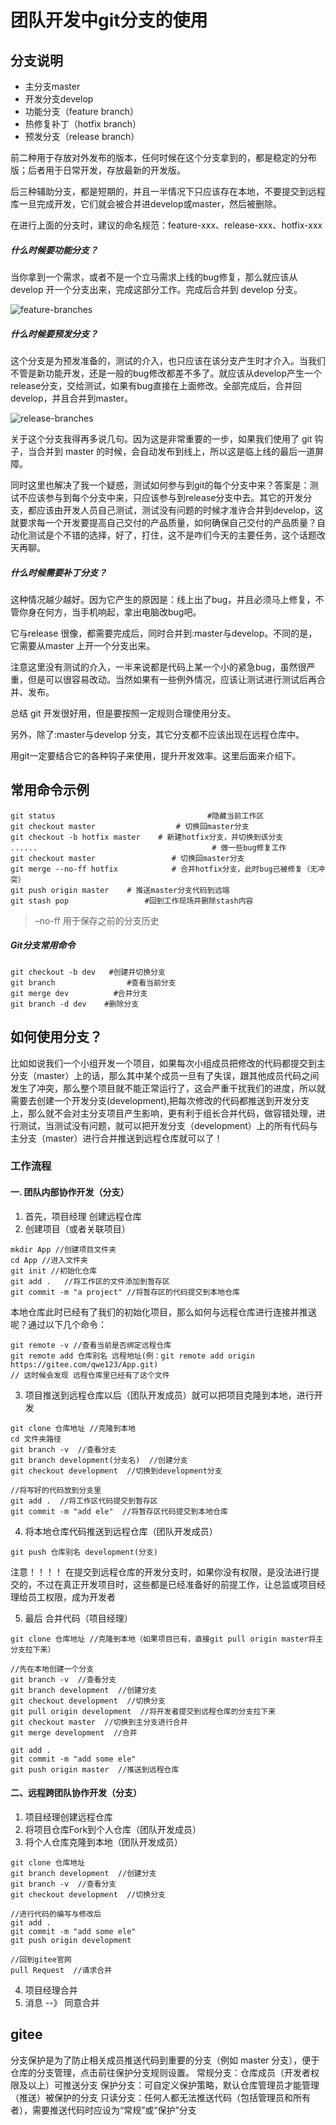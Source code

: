 # 团队开发中git分支的使用


## 分支说明
* 主分支master
* 开发分支develop
* 功能分支（feature branch）
* 热修复补丁（hotfix branch）
* 预发分支（release branch）

前二种用于存放对外发布的版本，任何时候在这个分支拿到的，都是稳定的分布版；后者用于日常开发，存放最新的开发版。

后三种辅助分支，都是短期的，并且一半情况下只应该存在本地，不要提交到远程库一旦完成开发，它们就会被合并进develop或master，然后被删除。

在进行上面的分支时，建议的命名规范：feature-xxx、release-xxx、hotfix-xxx


##### 什么时候要功能分支？
当你拿到一个需求，或者不是一个立马需求上线的bug修复，那么就应该从 develop 开一个分支出来，完成这部分工作。完成后合并到 develop 分支。

![feature-branches](../images/team-1.jpg)


##### 什么时候要预发分支？

这个分支是为预发准备的，测试的介入，也只应该在该分支产生时才介入。当我们不管是新功能开发，还是一般的bug修改都差不多了。就应该从develop产生一个release分支，交给测试，如果有bug直接在上面修改。全部完成后，合并回develop，并且合并到master。

![release-branches](../images/team-2.jpg)


关于这个分支我得再多说几句。因为这是非常重要的一步，如果我们使用了 git 钩子，当合并到 master 的时候，会自动发布到线上，所以这是临上线的最后一道屏障。

同时这里也解决了我一个疑惑，测试如何参与到git的每个分支中来？答案是：测试不应该参与到每个分支中来，只应该参与到release分支中去。其它的开发分支，都应该由开发人员自己测试，测试没有问题的时候才准许合并到develop，这就要求每一个开发要提高自己交付的产品质量，如何确保自己交付的产品质量？自动化测试是个不错的选择，好了，打住，这不是咋们今天的主要任务，这个话题改天再聊。


##### 什么时候需要补丁分支？

这种情况越少越好。因为它产生的原因是：线上出了bug，并且必须马上修复，不管你身在何方，当手机响起，拿出电脑改bug吧。

它与release 很像，都需要完成后，同时合并到:master与develop。不同的是，它需要从master 上开一个分支出来。


注意这里没有测试的介入，一半来说都是代码上某一个小的紧急bug，虽然很严重，但是可以很容易改动。当然如果有一些例外情况，应该让测试进行测试后再合并、发布。

总结
git 开发很好用，但是要按照一定规则合理使用分支。

另外，除了:master与develop 分支，其它分支都不应该出现在远程仓库中。

用git一定要结合它的各种钩子来使用，提升开发效率。这里后面来介绍下。


## 常用命令示例

```
git status                                  #隐藏当前工作区
git checkout master                  # 切换回master分支
git checkout -b hotfix master    # 新建hotfix分支，并切换到该分支
......                                       # 做一些bug修复工作
git checkout master                 # 切换回master分支
git merge --no-ff hotfix            # 合并hotfix分支，此时bug已被修复（无冲突）
git push origin master    # 推送master分支代码到远端
git stash pop                 #回到工作现场并删除stash内容
```

> –no-ff 用于保存之前的分支历史

##### Git分支常用命令
```
git checkout -b dev   #创建并切换分支
git branch                #查看当前分支
git merge dev          #合并分支
git branch -d dev    #删除分支
```


## 如何使用分支？

比如如说我们一个小组开发一个项目，如果每次小组成员把修改的代码都提交到主分支（master）上的话，那么其中某个成员一旦有了失误，跟其他成员代码之间发生了冲突，那么整个项目就不能正常运行了，这会严重干扰我们的进度，所以就需要去创建一个开发分支(development),把每次修改的代码都推送到开发分支上，那么就不会对主分支项目产生影响，更有利于组长合并代码，做容错处理，进行测试，当测试没有问题，就可以把开发分支（development）上的所有代码与主分支（master）进行合并推送到远程仓库就可以了！

### 工作流程

#### 一. 团队内部协作开发（分支）

1. 首先，项目经理 创建远程仓库
2. 创建项目（或者关联项目）

```
mkdir App //创建项目文件夹
cd App //进入文件夹
git init //初始化仓库
git add . 	//将工作区的文件添加到暂存区
git commit -m "a project" //将暂存区的代码提交到本地仓库
```
本地仓库此时已经有了我们的初始化项目，那么如何与远程仓库进行连接并推送呢？通过以下几个命令：
```
git remote -v //查看当前是否绑定远程仓库
git remote add 仓库别名 远程地址(例：git remote add origin https://gitee.com/qwe123/App.git)
// 这时候会发现 远程仓库里已经有了这个文件

```

3. 项目推送到远程仓库以后（团队开发成员）就可以把项目克隆到本地，进行开发

```
git clone 仓库地址 //克隆到本地
cd 文件夹路径  
git branch -v  //查看分支
git branch development(分支名)  //创建分支
git checkout development  //切换到development分支

//将写好的代码放到分支里
git add .  //将工作区代码提交到暂存区
git commit -m "add ele"  //将暂存区代码提交到本地仓库
```

4. 将本地仓库代码推送到远程仓库（团队开发成员）

```
git push 仓库别名 development(分支)
```
注意！！！！ 在提交到远程仓库的开发分支时，如果你没有权限，是没法进行提交的，不过在真正开发项目时，这些都是已经准备好的前提工作，让总监或项目经理给员工权限，成为开发者

5. 最后 合并代码（项目经理）

```
git clone 仓库地址 //克隆到本地（如果项目已有，直接git pull origin master将主分支拉下来）

//先在本地创建一个分支
git branch -v  //查看分支
git branch development  //创建分支
git checkout development  //切换分支
git pull origin development  //将开发者提交到远程仓库的分支拉下来
git checkout master  //切换到主分支进行合并
git merge development  //合并 

git add .
git commit -m "add some ele"
git push origin master  //推送到远程仓库
```

#### 二、远程跨团队协作开发（分支）

1. 项目经理创建远程仓库
2. 将项目仓库Fork到个人仓库（团队开发成员）
3. 将个人仓库克隆到本地（团队开发成员）

```
git clone 仓库地址
git branch development  //创建分支
git branch -v  //查看分支
git checkout development  //切换分支

//进行代码的编写与修改后
git add .
git commit -m "add some ele"
git push origin development 

//回到gitee官网
pull Request  //请求合并
```

4. 项目经理合并
5. 消息 --》 同意合并

## gitee


分支保护是为了防止相关成员推送代码到重要的分支（例如 master 分支），便于仓库的分支管理，点击前往保护分支规则设置。
常规分支：仓库成员（开发者权限及以上）可推送分支
保护分支：可自定义保护策略，默认仓库管理员才能管理（推送）被保护的分支
只读分支：任何人都无法推送代码（包括管理员和所有者），需要推送代码时应设为“常规”或“保护”分支
